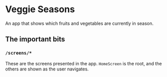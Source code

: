 # Veggie Seasons

An app that shows which fruits and vegetables are currently in season. 


## The important bits

### `/screens/*`

These are the screens presented in the app. `HomeScreen` is the root, and the others are shown
as the user navigates.
